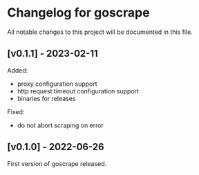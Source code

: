# Changelog for goscrape

All notable changes to this project will be documented in this file.

## [v0.1.1] - 2023-02-11

Added:

* proxy configuration support
* http request timeout configuration support
* binaries for releases

Fixed:

* do not abort scraping on error


## [v0.1.0] - 2022-06-26

First version of goscrape released.
